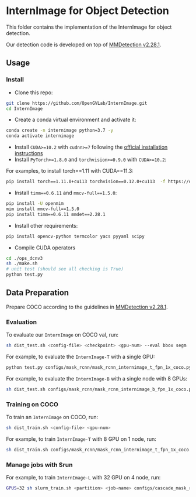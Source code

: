 # InternImage for Object Detection

This folder contains the implementation of the InternImage for object detection. 

Our detection code is developed on top of [MMDetection v2.28.1](https://github.com/open-mmlab/mmdetection/tree/v2.28.1).


## Usage

### Install

- Clone this repo:

```bash
git clone https://github.com/OpenGVLab/InternImage.git
cd InternImage
```

- Create a conda virtual environment and activate it:

```bash
conda create -n internimage python=3.7 -y
conda activate internimage
```

- Install `CUDA>=10.2` with `cudnn>=7` following
  the [official installation instructions](https://docs.nvidia.com/cuda/cuda-installation-guide-linux/index.html)
- Install `PyTorch>=1.8.0` and `torchvision>=0.9.0` with `CUDA>=10.2`:

For examples, to install torch==1.11 with CUDA==11.3:
```bash
pip install torch==1.11.0+cu113 torchvision==0.12.0+cu113  -f https://download.pytorch.org/whl/torch_stable.html
```

- Install `timm==0.6.11` and `mmcv-full==1.5.0`:

```bash
pip install -U openmim
mim install mmcv-full==1.5.0
pip install timm==0.6.11 mmdet==2.28.1
```

- Install other requirements:

```bash
pip install opencv-python termcolor yacs pyyaml scipy
```

- Compile CUDA operators
```bash
cd ./ops_dcnv3
sh ./make.sh
# unit test (should see all checking is True)
python test.py
```

## Data Preparation

Prepare COCO according to the guidelines in [MMDetection v2.28.1](https://github.com/open-mmlab/mmdetection/blob/master/docs/en/1_exist_data_model.md).


### Evaluation

To evaluate our `InternImage` on COCO val, run:

```bash
sh dist_test.sh <config-file> <checkpoint> <gpu-num> --eval bbox segm
```

For example, to evaluate the `InternImage-T` with a single GPU:

```bash
python test.py configs/mask_rcnn/mask_rcnn_internimage_t_fpn_1x_coco.py checkpoint_dir/det/mask_rcnn_internimage_t_fpn_1x_coco.pth --eval bbox segm
```

For example, to evaluate the `InternImage-B` with a single node with 8 GPUs:

```bash
sh dist_test.sh configs/mask_rcnn/mask_rcnn_internimage_b_fpn_1x_coco.py checkpoint_dir/det/mask_rcnn_internimage_b_fpn_1x_coco.py 8 --eval bbox segm
```

### Training on COCO

To train an `InternImage` on COCO, run:

```bash
sh dist_train.sh <config-file> <gpu-num>
```

For example, to train `InternImage-T` with 8 GPU on 1 node, run:

```bash
sh dist_train.sh configs/mask_rcnn/mask_rcnn_internimage_t_fpn_1x_coco.py 8
```

### Manage jobs with Srun

For example, to train `InternImage-L` with 32 GPU on 4 node, run:

```bash
GPUS=32 sh slurm_train.sh <partition> <job-name> configs/cascade_mask_rcnn/cascade_internimage_xl_fpn_3x_coco.py work_dirs/cascade_internimage_xl_fpn_3x_coco
```
